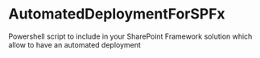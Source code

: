 # AutomatedDeploymentForSPFx
Powershell script to include in your SharePoint Framework solution which allow to have an automated deployment
